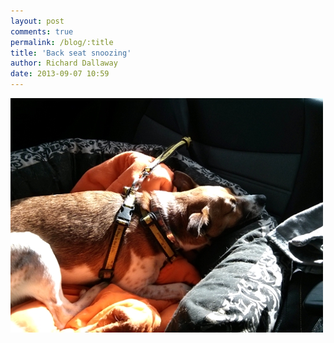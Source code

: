 ```yaml
---
layout: post
comments: true
permalink: /blog/:title
title: 'Back seat snoozing'
author: Richard Dallaway
date: 2013-09-07 10:59
---
```


<div><a href="/media/tp_IMG_20130907_105352.jpg"><img src="/media/tp_thumb_IMG_20130907_105352.jpg" width="500" height="375"/></a></div>


  
      

